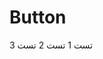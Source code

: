 # Button

<script setup>





</script>

<Btn color="default">تست 1</Btn>
<Btn color="primary">تست 2</Btn>
<Btn color="error">تست 3</Btn>

